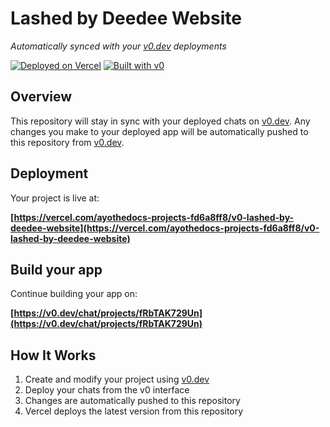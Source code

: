 # Lashed by Deedee Website

*Automatically synced with your [v0.dev](https://v0.dev) deployments*

[![Deployed on Vercel](https://img.shields.io/badge/Deployed%20on-Vercel-black?style=for-the-badge&logo=vercel)](https://vercel.com/ayothedocs-projects-fd6a8ff8/v0-lashed-by-deedee-website)
[![Built with v0](https://img.shields.io/badge/Built%20with-v0.dev-black?style=for-the-badge)](https://v0.dev/chat/projects/fRbTAK729Un)

## Overview

This repository will stay in sync with your deployed chats on [v0.dev](https://v0.dev).
Any changes you make to your deployed app will be automatically pushed to this repository from [v0.dev](https://v0.dev).

## Deployment

Your project is live at:

**[https://vercel.com/ayothedocs-projects-fd6a8ff8/v0-lashed-by-deedee-website](https://vercel.com/ayothedocs-projects-fd6a8ff8/v0-lashed-by-deedee-website)**

## Build your app

Continue building your app on:

**[https://v0.dev/chat/projects/fRbTAK729Un](https://v0.dev/chat/projects/fRbTAK729Un)**

## How It Works

1. Create and modify your project using [v0.dev](https://v0.dev)
2. Deploy your chats from the v0 interface
3. Changes are automatically pushed to this repository
4. Vercel deploys the latest version from this repository